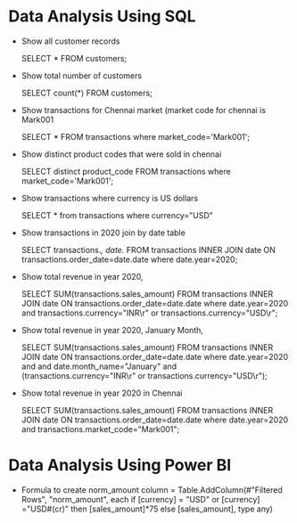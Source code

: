 # Data Analysis Using SQL
- Show all customer records

    SELECT * FROM customers;

- Show total number of customers

    SELECT count(*) FROM customers;

- Show transactions for Chennai market (market code for chennai is Mark001

    SELECT * FROM transactions where market_code='Mark001';

- Show distinct product codes that were sold in chennai

    SELECT distinct product_code FROM transactions where market_code='Mark001';

- Show transactions where currency is US dollars

    SELECT * from transactions where currency="USD"

- Show transactions in 2020 join by date table

    SELECT transactions.*, date.* FROM transactions INNER JOIN date ON transactions.order_date=date.date where date.year=2020;

- Show total revenue in year 2020,

    SELECT SUM(transactions.sales_amount) FROM transactions INNER JOIN date ON transactions.order_date=date.date where date.year=2020 and transactions.currency="INR\r" or              transactions.currency="USD\r";

- Show total revenue in year 2020, January Month,

    SELECT SUM(transactions.sales_amount) FROM transactions INNER JOIN date ON transactions.order_date=date.date where date.year=2020 and and date.month_name="January" and           (transactions.currency="INR\r" or transactions.currency="USD\r");

- Show total revenue in year 2020 in Chennai

    SELECT SUM(transactions.sales_amount) FROM transactions INNER JOIN date ON transactions.order_date=date.date where date.year=2020 and transactions.market_code="Mark001";

# Data Analysis Using Power BI
- Formula to create norm_amount column
    = Table.AddColumn(#"Filtered Rows", "norm_amount", each if [currency] = "USD" or [currency] ="USD#(cr)" then [sales_amount]*75 else [sales_amount], type any)
